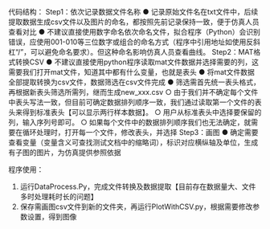 代码结构：
Step1：依次记录数据文件名称
● 记录原始文件名在txt文件中，后续提取数据生成csv文件以及图片的命名，都按照先前记录保持一致，便于仿真人员查看对比
● 不建议直接使用数字命名依次命名文件，拟合程序（Python）会识别错误，应使用001-010等三位数字或组合的命名方式（程序中引用地址如使用反斜杠“/”，可以避免命名要求）。但这种命名影响仿真人员查看曲线。
Step2：MAT格式转换CSV
● 不建议直接使用python程序读取mat文件数据并选择需要的列，这需要我们打开mat文件，知道其中都有什么变量，也就是表头
● 将mat文件数据全部提取转换为csv文件，数据筛选在csv文件完成
● 筛选需首先统一表头格式，再根据新表头筛选所需列，继而生成new_xxx.csv
  ○ 由于我们并不确定每个文件中表头写法一致，但目前可确定数据排列顺序一致，我们通过读取第一个文件的表头来得到标准表头【可以显示两行样本数据】。
  ○ 用户从标准表头中选择要保留的列，输入序列号即可。
  ○ 如果每个文件中的数据排列顺序我们也无法确定，就需要在循环处理时，打开每一个文件，修改表头，并选择
Step3：画图
● 确定需要查看变量（变量含义可查找测试文档中的缩略词），标识对应横纵轴及单位，生成有子图的图片，为仿真提供参照依据

程序使用：
1. 运行DataProcess.Py，完成文件转换及数据提取【目前存在数据量大、文件多时处理耗时长的问题】
2. 保存需画图csv文件到新的文件夹，再运行PlotWithCSV.py，根据需要修改参数设置，得到图像
